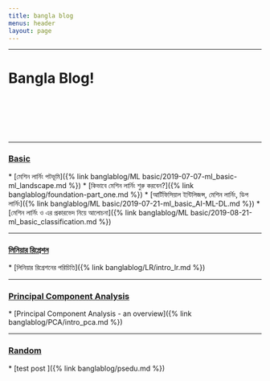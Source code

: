 ```yaml
---
title: bangla blog
menus: header
layout: page
---
```




_______________________________________________________________

<h1> <p> Bangla Blog! </p>  </h1>
<br>
<br>
<br>
<br>

___________
<h3> <u> Basic </u>  </h3>
* [মেশিন লার্নিং পটভূমি]({% link banglablog/ML basic/2019-07-07-ml_basic-ml_landscape.md %})
* [কিভাবে মেশিন লার্নিং শুরু করবেন?]({% link banglablog/foundation-part_one.md %})
* [আর্টিফিসিয়াল ইন্টিলিজন্স, মেশিন লার্নিং, ডিপ লার্নিং]({% link banglablog/ML basic/2019-07-21-ml_basic_AI-ML-DL.md %})
* [মেশিন লার্নিং ও এর প্রকারভেদ নিয়ে আলোচনা]({% link banglablog/ML basic/2019-08-21-ml_basic_classification.md %})



___________
<h3> <u> লিনিয়ার রিগ্রেশন </u>  </h3>
* [লিনিয়ার রিগ্রেশনের  পরিচিতি]({% link banglablog/LR/intro_lr.md %})


___________
<h3> <u> Principal Component Analysis </u>  </h3>
* [Principal Component Analysis - an overview]({% link banglablog/PCA/intro_pca.md %})


___________
<h3> <u> Random </u>  </h3>
* [test post ]({% link banglablog/psedu.md %})
